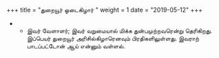 ﻿+++
title = "துறையூர் ஓடைகிழார்  "
weight = 1
date = "2019-05-12"
+++


- - இவர் வேளாளர்; இவர் வறுமையால் மிக்க துன்பமுற்றவரென்று தெரிகிறது. இப்பெயர் துறையூர் அரிசில்கிழாரெனவும் பிரதிகளிலுள்ளது. இவராற் பாடப்பட்டோன் ஆய் என்னும் வள்ளல். 
